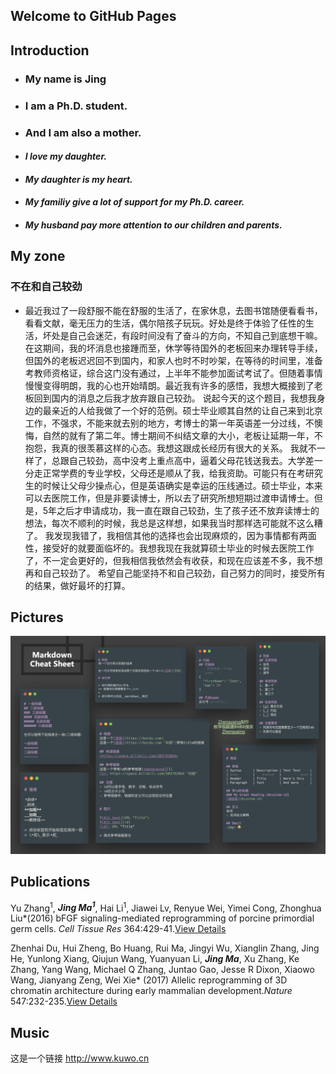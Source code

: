 ## Welcome to GitHub Pages

## Introduction

- ### My name is Jing
- ### I am a Ph.D. student.
- ### And I am also a mother.
- #### *I love my daughter.*
- #### *My daughter is my heart.*
- #### *My familiy give a lot of support for my Ph.D. career.*
- #### *My husband pay more attention to our children and parents.*


## My zone

### 不在和自己较劲
- 最近我过了一段舒服不能在舒服的生活了，在家休息，去图书馆随便看看书，看看文献，毫无压力的生活，偶尔陪孩子玩玩。好处是终于体验了任性的生活，坏处是自己会迷茫，有段时间没有了奋斗的方向，不知自己到底想干嘛。 在这期间，我的坏消息也接踵而至，休学等待国外的老板回来办理转导手续，但国外的老板迟迟回不到国内，和家人也时不时吵架，在等待的时间里，准备考教师资格证，综合这门没有通过，上半年不能参加面试考试了。但随着事情慢慢变得明朗，我的心也开始晴朗。最近我有许多的感悟，我想大概接到了老板回到国内的消息之后我才放弃跟自己较劲。
说起今天的这个题目，我想我身边的最亲近的人给我做了一个好的范例。硕士毕业顺其自然的让自己来到北京工作，不强求，不能来就去别的地方，考博士的第一年英语差一分过线，不懊悔，自然的就有了第二年。博士期间不纠结文章的大小，老板让延期一年，不抱怨，我真的很羡慕这样的心态。我想这跟成长经历有很大的关系。
我就不一样了，总跟自己较劲，高中没考上重点高中，逼着父母花钱送我去。大学差一分走正常学费的专业学校，父母还是顺从了我，给我资助。可能只有在考研究生的时候让父母少操点心，但是英语确实是幸运的压线通过。硕士毕业，本来可以去医院工作，但是非要读博士，所以去了研究所想短期过渡申请博士。但是，5年之后才申请成功，我一直在跟自己较劲，生了孩子还不放弃读博士的想法，每次不顺利的时候，我总是这样想，如果我当时那样选可能就不这么糟了。
我发现我错了，我相信其他的选择也会出现麻烦的，因为事情都有两面性，接受好的就要面临坏的。我想我现在我就算硕士毕业的时候去医院工作了，不一定会更好的，但我相信我依然会有收获，和现在应该差不多，我不想再和自己较劲了。
希望自己能坚持不和自己较劲，自己努力的同时，接受所有的结果，做好最坏的打算。

## Pictures

![picture][1]

[1]:https://github.com/JingMa2021/majing.github.io/blob/main/markdowncheatsheet.png

## Publications

Yu Zhang<sup>1</sup>, ***Jing Ma<sup>1</sup>***, Hai Li<sup>1</sup>, Jiawei Lv, Renyue Wei, Yimei Cong, Zhonghua Liu\*(2016) bFGF signaling-mediated reprogramming of porcine primordial germ cells. _Cell Tissue Res_ 364:429-41.[View Details](https://link.springer.com/article/10.1007%2Fs00441-015-2326-1)

Zhenhai Du, Hui Zheng, Bo Huang, Rui Ma, Jingyi Wu, Xianglin Zhang, Jing He, Yunlong Xiang, Qiujun Wang, Yuanyuan Li, ***Jing Ma***, Xu Zhang, Ke Zhang, Yang Wang, Michael Q Zhang, Juntao Gao, Jesse R Dixon, Xiaowo Wang, Jianyang Zeng, Wei Xie\* (2017)  Allelic reprogramming of 3D chromatin architecture during early mammalian development._Nature_ 547:232-235.[View Details](https://www.nature.com/articles/nature23263)

## Music

这是一个链接
<http://www.kuwo.cn>


